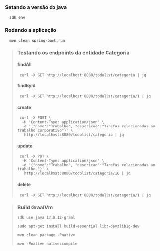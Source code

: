 ### Setando a versão do java

```shell 
  sdk env
```

### Rodando a aplicação
```shell 
  mvn clean spring-boot:run
```


>### Testando os endpoints da entidade Categoria
>
>#### findAll
>```shell 
>  curl -X GET http://localhost:8080/todolist/categoria | jq
>```
>
>#### findById
>```shell 
>  curl -X GET http://localhost:8080/todolist/categoria/1 | jq
>```
>
>#### create
>```shell 
>  curl -X POST \
>   -H 'Content-Type: application/json' \
>   -d '{"nome":"Trabalho", "descricao":"Tarefas relacionadas ao trabalho corporativo"}' \
>    http://localhost:8080/todolist/categoria | jq
>```
>
>#### update
>```shell 
>  curl -X PUT \
>   -H 'Content-Type: application/json' \
>   -d '{"nome":"Trabalho", "descricao":"Tarefas relacionadas ao trabalho."}' \
>    http://localhost:8080/todolist/categoria/16 | jq
>```
>
>#### delete
>```shell 
>  curl -X GET http://localhost:8080/todolist/categoria/1 | jq
>```


>
>### Build GraalVm
>```shell 
>sdk use java 17.0.12-graal
>```
>```shell 
>sudo apt-get install build-essential libz-devzlib1g-dev
>```
>```shell 
>mvn clean package -Pnative
>```
>```shell 
>mvn -Pnative native:compile
>```
>



